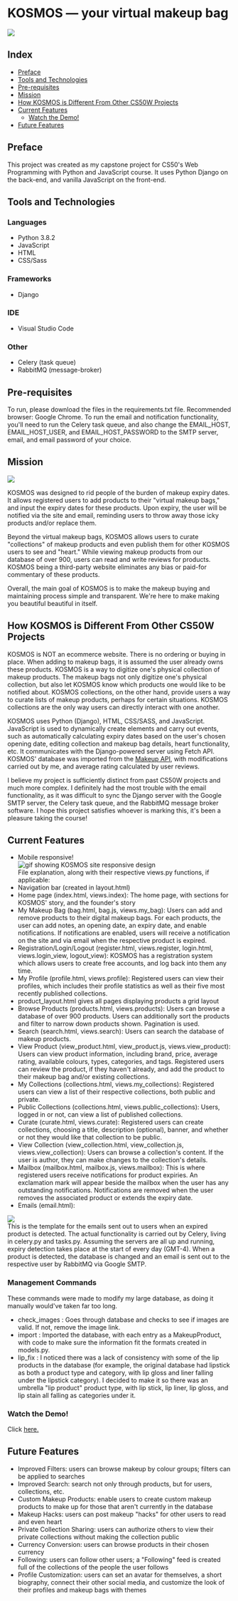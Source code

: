 # KOSMOS — your virtual makeup bag
<img src="https://github.com/isabellaenriquez/kosmos/blob/master/kosmos/static/kosmos/images/kosmos_banner.png">

## Index
- <a href="#preface">Preface</a>
- <a href="#tools-and-technologies">Tools and Technologies</a>
- <a href="#pre-requisites">Pre-requisites</a>
- <a href="#mission">Mission</a>
- <a href="#how-kosmos-is-different-from-other-cs50w-projects">How KOSMOS is Different From Other CS50W Projects</a>
- <a href="#current-features">Current Features</a>
  - <a href="#watch-the-demo">Watch the Demo!</a>
- <a href="#future-features">Future Features</a>

## Preface
This project was created as my capstone project for CS50's Web Programming with Python and JavaScript course. It uses Python Django on the back-end, and vanilla JavaScript on the front-end.

## Tools and Technologies
### Languages
- Python 3.8.2
- JavaScript
- HTML
- CSS/Sass

### Frameworks
- Django

### IDE
- Visual Studio Code

### Other
- Celery (task queue)
- RabbitMQ (message-broker)

## Pre-requisites
To run, please download the files in the requirements.txt file. Recommended browser: Google Chrome.
To run the email and notification functionality, you'll need to run the Celery task queue, and also change the EMAIL_HOST, EMAIL_HOST_USER, and EMAIL_HOST_PASSWORD to the SMTP server, email, and email password of your choice. 

## Mission
<img src="https://github.com/isabellaenriquez/kosmos/blob/master/kosmos/static/kosmos/images/logo.png">
<p>KOSMOS was designed to rid people of the burden of makeup expiry dates. It allows registered users to add products to their "virtual makeup bags," and input the expiry dates for these products. Upon expiry, the user will be notified via the site and email, reminding users to throw away those icky products and/or replace them. </p>
<p>Beyond the virtual makeup bags, KOSMOS allows users to curate "collections" of makeup products and even publish them for other KOSMOS users to see and "heart." While viewing makeup products from our database of over 900, users can read and write reviews for products. KOSMOS being a third-party website eliminates any bias or paid-for commentary of these products.</p>
<p>Overall, the main goal of KOSMOS is to make the makeup buying and maintaining process simple and transparent. We're here to make making you beautiful beautiful in itself.</p>

## How KOSMOS is Different From Other CS50W Projects
<p>KOSMOS is NOT an ecommerce website. There is no ordering or buying in place. When adding to makeup bags, it is assumed the user already owns these products. KOSMOS is a way to digitize one's physical collection of makeup products. The makeup bags not only digitize one's physical collection, but also let KOSMOS know which products one would like to be notified about. KOSMOS collections, on the other hand, provide users a way to curate lists of makeup products, perhaps for certain situations. KOSMOS collections are the only way users can directly interact with one another.</p>

<p>KOSMOS uses Python (Django), HTML, CSS/SASS, and JavaScript. JavaScript is used to dynamically create elements and carry out events, such as automatically calculating expiry dates based on the user's chosen opening date, editing collection and makeup bag details, heart functionality, etc. It communicates with the Django-powered server using Fetch API. KOSMOS' database was imported from the <a href="makeup-api.herokuapp.com">Makeup API</a>, with modifications carried out by me, and average rating calculated by user reviews.</p>

<p>I believe my project is sufficiently distinct from past CS50W projects and much more complex. I definitely had the most trouble with the email functionality, as it was difficult to sync the Django server with the Google SMTP server, the Celery task queue, and the RabbitMQ message broker software. I hope this project satisfies whoever is marking this, it's been a pleasure taking the course!</p>

## Current Features
- Mobile responsive!
<br>![gif showing KOSMOS site responsive design](https://github.com/isabellaenriquez/kosmos/blob/master/kosmos/static/kosmos/images/demo/responsiveness.gif)
<br>File explanation, along with their respective views.py functions, if applicable:
- Navigation bar (created in layout.html)
- Home page (index.html, views.index): The home page, with sections for KOSMOS' story, and the founder's story
- My Makeup Bag (bag.html, bag.js, views.my_bag): Users can add and remove products to their digital makeup bags. For each products, the user can add notes, an opening date, an expiry date, and enable notifications. If notifications are enabled, users will receive a notification on the site and via email when the respective product is expired.
- Registration/Login/Logout (register.html, views.register, login.html, views.login_view, logout_view): KOSMOS has a registration system which allows users to create free accounts, and log back into them any time.
- My Profile (profile.html, views.profile): Registered users can view their profiles, which includes their profile statistics as well as their five most recently published collections.
- product_layout.html gives all pages displaying products a grid layout
- Browse Products (products.html, views.products): Users can browse a database of over 900 products. Users can additionally sort the products and filter to narrow down products shown. Pagination is used.
- Search (search.html, views.search): Users can search the database of makeup products.
- View Product (view_product.html, view_product.js, views.view_product): Users can view product information, including brand, price, average rating, available colours, types, categories, and tags. Registered users can review the product, if they haven't already, and add the product to their makeup bag and/or existing collections. 
- My Collections (collections.html, views.my_collections): Registered users can view a list of their respective collections, both public and private.
- Public Collections (collections.html, views.public_collections): Users, logged in or not, can view a list of published collections.
- Curate (curate.html, views.curate): Registered users can create collections, choosing a title, description (optional), banner, and whether or not they would like that collection to be public.
- View Collection (view_collection.html, view_collection.js, views.view_collection): Users can browse a collection's content. If the user is author, they can make changes to the collection's details.
- Mailbox (mailbox.html, mailbox.js, views.mailbox): This is where registered users receive notifications for product expiries. An exclamation mark will appear beside the mailbox when the user has any outstanding notifications. Notifications are removed when the user removes the associated product or extends the expiry date. 
- Emails (email.html): 
<img src="https://github.com/isabellaenriquez/kosmos/blob/master/kosmos/static/kosmos/images/demo/email.png">
<br>This is the template for the emails sent out to users when an expired product is detected. The actual functionality is carried out by Celery, living in celery.py and tasks.py. Assuming the servers are all up and running, expiry detection takes place at the start of every day (GMT-4). When a product is detected, the database is changed and an email is sent out to the respective user by RabbitMQ via Google SMTP.

### Management Commands
These commands were made to modify my large database, as doing it manually would've taken far too long.
- check_images : Goes through database and checks to see if images are valid. If not, remove the image link.
- import : Imported the database, with each entry as a MakeupProduct, with code to make sure the information fit the formats created in models.py.
- lip_fix : I noticed there was a lack of consistency with some of the lip products in the database (for example, the original database had lipstick as both a product type and category, with lip gloss and liner falling under the lipstick category). I decided to make it so there was an umbrella "lip product" product type, with lip stick, lip liner, lip gloss, and lip stain all falling as categories under it.

### Watch the Demo!
Click <a href="https://www.youtube.com/watch?v=4kyZ7RuZS3k&feature=youtu.be">here.</a>

## Future Features
- Improved Filters: users can browse makeup by colour groups; filters can be applied to searches
- Improved Search: search not only through products, but for users, collections, etc.
- Custom Makeup Products: enable users to create custom makeup products to make up for those that aren't currently in the database
- Makeup Hacks: users can post makeup "hacks" for other users to read and even heart
- Private Collection Sharing: users can authorize others to view their private collections without making the collection public 
- Currency Conversion: users can browse products in their chosen currency
- Following: users can follow other users; a "Following" feed is created full of the collections of the people the user follows
- Profile Customization: users can set an avatar for themselves, a short biography, connect their other social media, and customize the look of their profiles and makeup bags with themes
